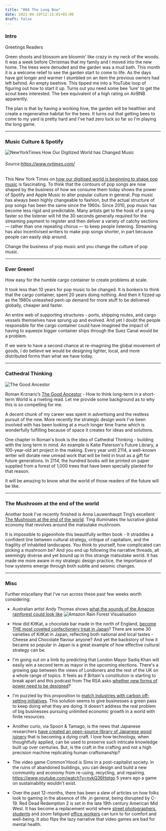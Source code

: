 ```yaml
---
title: "004 The Long Bow"
date: 2021-04-19T12:15:01+01:00
draft: false
---
```


### Intro

Greetings Readers 

Green shoots and blossom are bloomin' like crazy in my neck of the woods. It was a week before Christmas that my family and I moved into the new home. The trees were denuded and the garden was a mud bath. This month it is a welcome relief to see the garden start to come to life. As the days have got longer and warmer I stumbled on an item the previous owners had left behind. An empty beehive. This tipped me into a YouTube loop of figuring out how to start it up. Turns out you need some bee 'lure' to get the scout bees interested. The bee equivalent of a high rating on AirBNB apparently. 

The plan is that by having a working hive, the garden will be healthier and create a regenerative habitat for the bees. It turns out that getting bees to come to my yard is pretty hard and I've had zero luck so far so I'm playing the long game. 

- - - - - 

### Music Culture & Spotify 

![NewYorkTimes How Our Digitized World has Changed Music](/img/newyorktimesmusic.png)
###### *Source:https://www.nytimes.com/*

This New York Times on [how our digitised world is beginning to shape pop music](https://www.nytimes.com/interactive/2021/03/14/opinion/pop-music-songwriting.html?campaign_id=51&emc=edit_mbe_20210319&instance_id=28222&nl=morning-briefing%3A-europe-edition&regi_id=94095106&segment_id=53737&te=1&user_id=e106be87beb01a9ff2941f0dc558cee5) is fascinating. To think that the contours of pop songs are now shaped by the business of how we consume them today shows the power of Spotify and Apple Music to alter popular culture in general. Pop music has always been highly changeable to fashion, but the actual structure of pop songs has been the same since the 1960s. Since 2010, pop music has become less rigid and predictable. Many artists get to the hook of a song faster so the listener will hit the 30 seconds generally required for the streaming payment to register and then deliver a variety of catchy sections — rather than one repeating chorus — to keep people listening. Streaming has also incentivised writers to make pop songs shorter, in part because people can easily skip around. 

Change the business of pop music and you change the culture of pop music. 

- - - - - 

### Ever Green! 

How easy for the humble cargo container to create problems at scale. 

It took less than 10 years for pop music to be changed. It is bonkers to think that the cargo container, spent 20 years doing nothing. And then it fizzed up as the 1980s unleashed pent-up demand for more stuff to be delivered globally, cheaper and faster.

An entire web of supporting structures - ports, shipping routes, and cargo vessels themselves have sprung up and evolved. And yet I doubt the people responsible for the cargo container could have imagined the impact of having to squeeze bigger container ships through the Suez Canal would be a problem.

If we were to have a second chance at re-imagining the global movement of goods, I do believe we would be designing lighter, local, and more distributed forms than what we have today.  

- - - - - 

### Cathedral Thinking

![The Good Ancestor](/img/good_ancestor.png)

Roman Krznaric’s [The Good Ancestor](https://uk.bookshop.org/books/the-good-ancestor-how-to-think-long-term-in-a-short-term-world/9780753554517) - How to think long-term in a short-term World is a riveting read. Let me provide some background as to why this is so compelling for me.

A decent chunk of my career was spent in advertising and the restless pursuit of the new. More recently the strategic design work I've been involved with has been looking at a much longer time frame which is wonderfully fulfilling because of space it creates for ideas and solutions.

One chapter in Roman's book is the idea of Cathedral Thinking - building with the long term in mind. An example is Katie Paterson's Future Library, a 100-year-old art project in the making. Every year until 2114, a well-known writer will donate new unread work that will be held in trust as a gift for future generations. In 2114, the hundred books will be printed on paper supplied from a forest of 1,000 trees that have been specially planted for that reason.

It will be amazing to know what the world of those readers of the future will be like.

- - - - - 

### The Mushroom at the end of the world

Another book I've recently finished is Anna Lauwenhaupt Ting’s excellent [The Mushroom at the end of the world](https://uk.bookshop.org/books/the-mushroom-at-the-end-of-the-world-on-the-possibility-of-life-in-capitalist-ruins/9780691178325). Ting illuminates the lucrative global economy that revolves around the matsutake mushroom. 

It is impossible to pigeonhole this beautifully written book - It straddles a confident line between cultural strategy, critique of capitalism, and the fragility of inhabited landscapes. You think to yourself, how complicated can picking a mushroom be? And you end up following the narrative threads, all seemingly diverse and yet bound up in this strange matsutake world. It has made me more aware in my strategic design practice, the importance of how systems emerge through both subtle and seismic changes. 

- - - - - 

### Misc

Further miscellany that I’ve run across these past few weeks worth considering:

* Australian artist Andy Thomas shows [what the sounds of the Amazon rainforest could look like](https://www.thisiscolossal.com/2020/07/andy-thomas-visual-sounds-amazon/)
![Amazon Rain Forest Visualisation](/img/amazon_rainforest_visualisation.png)

* How did KitKat, a chocolate bar made in the north of England, [become THE most coveted confectionery treat in Japan](https://publicnews.in/business/how-the-kitkat-went-global/)? There are some 30 varieties of KitKat in Japan, reflecting both national and local tastes - Cheese and Chocolate flavour anyone? And yet the backstory of how it became so popular in Japan is a great example of how effective cultural strategy can be. 

* I'm going out on a limb by predicting that London Mayor Sadiq Khan will easily win a second term as mayor in the upcoming elections. There's a growing gap between the views of Londoners and the rest of the UK on a whole range of topics. It feels as if Britain's constitution is starting to break apart and this podcast from The RSA asks [whether new forms of power need to be designed](https://bridges-to-the-future.simplecast.com/episodes/is-the-break-up-of-the-united-kingdom-imminent)?  

* I'm puzzled by this proposition to [match industries with carbon off-setting initiatives](https://www.cloverly.com/how-carbon-offsets-work).  This solution seems to give businesses a green pass to keep doing what they are doing. It doesn't address the real problem of big businesses pursuing unlimited economic growth in a world with finite resources.

* Another curio, via Spoon & Tamago, is the news that Japanese researchers [have created an open-source library of Japanese wood joinery](https://www.spoon-tamago.com/2021/04/08/tsugite-wood-joinery-software/?mc_cid=c3a64e5939&mc_eid=9524ed8710) that is becoming a dying craft. I love how technology, when thoughtfully applied, can be used to preserve such intricate knowledge built up over centuries. But, is the craft in the crafting and not a high precision machine replicating human craftsmanship?  

* The video game Common'Hood is Sims in a post-capitalist society. In the ruins of abandoned buildings, you can design and build a new community and economy from re-using, recycling, and repairing. https://www.youtube.com/watch?v=nvkQ36Hqtgo 5 years ago a game on sustainability wouldn't exist.

* Over the past 12-months, there has been a slew of articles on how folks look to gaming in the absence of life ,in general, being disrupted by C-19. Red Dead Redemption 2 is set in the late 19th century American Mid West. It has become a replacement world where [street photographers](https://www.wired.co.uk/article/coronavirus-read-dead-redemption-2-photo-mode), [students](https://www.vantagepointmag.co.uk/opinion/red-dead-redemption-2-how-i-found-peace-and-tranquillity-with-a-video-game-during-covid-19/) and zoom fatigued [office workers](https://www.techtimes.com/articles/249792/20200521/people-are-using-red-dead-redemption-2-to-have-work-meetings-for-those-who-work-from-home.html) can turn to for comfort and well-being. It also flips the lazy narrative that video games are bad for mental health.   

